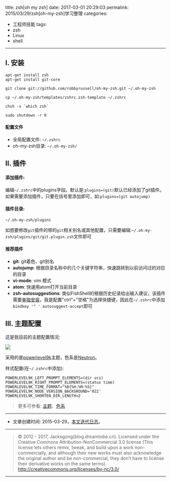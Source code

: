 title: zsh[oh my zsh]
date: 2017-03-01 20:29:03
permalink: 2015/03/29/zsh[oh-my-zsh]学习整理
categories:
- 工程师技能
tags:
- zsh
- Linux
- shell

---

## I. 安装

```
apt-get install zsh
apt-get install git-core

git clone git://github.com/robbyrussell/oh-my-zsh.git ~/.oh-my-zsh

cp ~/.oh-my-zsh/templates/zshrc.zsh-template ~/.zshrc

chsh -s `which zsh`

sudo shutdown -r 0
```

<!--more-->
#### 配置文件

- 全局配置文件: `~/.zshrc`
- oh-my-zsh目录: `~/.oh-my-zsh/`

## II. 插件

#### 添加插件:

编辑`~/.zshrc`中的plugins字段。默认是:`plugins=(git)`默认已经添加了git插件。如果需要添加插件，只要在括号里添加即可，如:`plugins=(git autojump)`

#### 插件目录:

```
~/.oh-my-zsh/plugins
```

如想要修改`git`插件的带的`git`相关别名或其他配置，只需要编辑:`~/.oh-my-zsh/plugins/git/git.plugin.zsh`文件即可

#### 推荐插件

- **git**: git着色、git别名
- **autojump**: 根据目录名称中的几个关键字符串，快速跳转到以前访问过的对应的目录
- **vi-mode**: vim 模式
- **atom**: 快速用atom打开当前目录
- **zsh-autosuggestions**: 类似FishShell的根据历史纪录给出输入建议，该插件需要[单独安装](https://github.com/zsh-users/zsh-autosuggestions)，我是配置"ctrl"+"空格"为选择快捷键，因此在`~/.zshrc`中添加`bindkey '^ ' autosuggest-accept`即可

## III. 主题配置

这是我目前的主题配置情况:

![](/img/zsh-1.png)

采用的是[powerlevel9k](https://github.com/bhilburn/powerlevel9k)主题，色系是[Neutron](https://github.com/Ch4s3/iTerm2-Neutron)。

样式配置(在`~/.zshrc`中添加):

```
POWERLEVEL9K_LEFT_PROMPT_ELEMENTS=(dir vcs)
POWERLEVEL9K_RIGHT_PROMPT_ELEMENTS=(status time)
POWERLEVEL9K_TIME_FORMAT="%D{%H:%M:%S}"
POWERLEVEL9K_NODE_VERSION_BACKGROUND='022'
POWERLEVEL9K_SHORTEN_DIR_LENGTH=2
```

> 更多可参看: [主题](https://github.com/robbyrussell/oh-my-zsh/wiki/Themes)、[色系](https://github.com/mbadolato/iTerm2-Color-Schemes)

---

- 文章创建时间: 2015-03-29，[本文迭代日志](https://github.com/Jacksgong/Blog/commits/0a3e3bdc2378a5bd72652cd988c9ff3cbfc3d05f/source/_posts/zsh%5Boh-my-zsh%5D%E5%AD%A6%E4%B9%A0%E6%95%B4%E7%90%86.md)。

---

> © 2012 - 2017, Jacksgong(blog.dreamtobe.cn). Licensed under the Creative Commons Attribution-NonCommercial 3.0 license (This license lets others remix, tweak, and build upon a work non-commercially, and although their new works must also acknowledge the original author and be non-commercial, they don’t have to license their derivative works on the same terms). http://creativecommons.org/licenses/by-nc/3.0/

---
